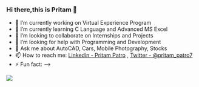 ### Hi there,this is Pritam 👋

- 🔭 I’m currently working on Virtual Experience Program
- 🌱 I’m currently learning C Language and Advanced MS Excel
- 👯 I’m looking to collaborate on Internships and Projects
- 🤔 I’m looking for help with Programming and Development
- 💬 Ask me about AutoCAD, Cars, Mobile Photography, Stocks  
- 📫 How to reach me: [Linkedin - Pritam Patro](https://www.linkedin.com/in/pritam-patro-17ba00220/) , [Twitter - @pritam_patro7](https://twitter.com/pritam_patro7)
- ⚡ Fun fact: 
-->
<img src="https://github-readme-stats.vercel.app/api?username=pritam-patro&&show_icons=true&title_color=ffffff&icon_color=bb2acf&text_color=daf7dc&bg_color=151515">
